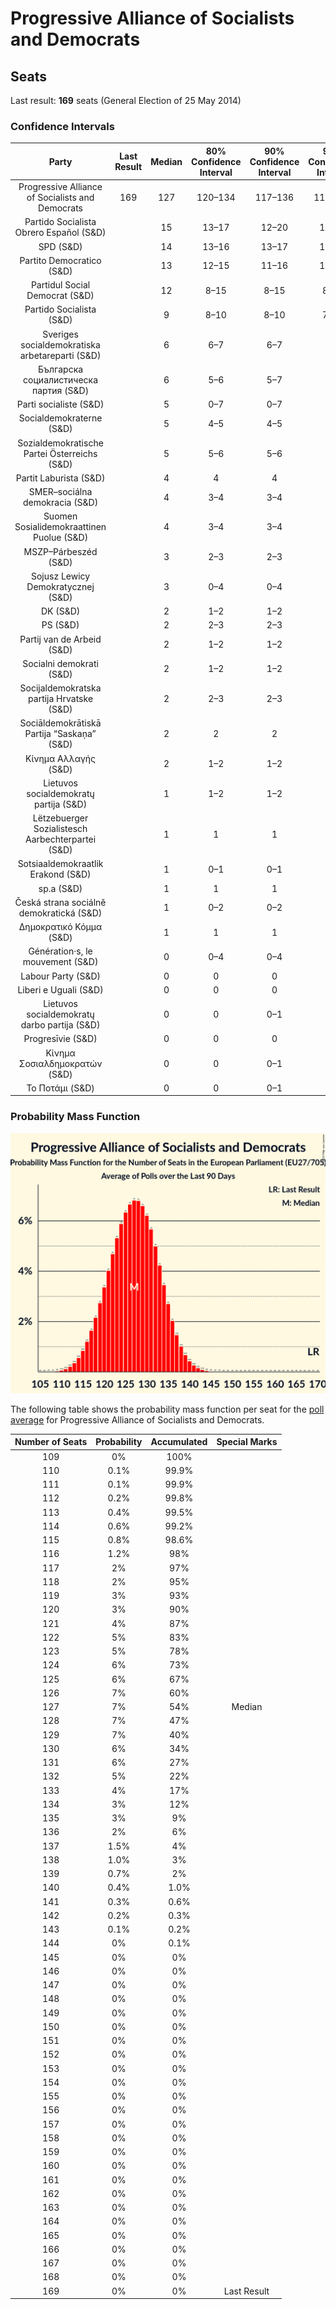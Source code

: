 # Progressive Alliance of Socialists and Democrats

## Seats

Last result: **169** seats (General Election of 25 May 2014)

### Confidence Intervals

| Party | Last Result | Median | 80% Confidence Interval | 90% Confidence Interval | 95% Confidence Interval | 99% Confidence Interval |
|:-----:|:-----------:|:------:|:-----------------------:|:-----------------------:|:-----------------------:|:-----------------------:|
| Progressive Alliance of Socialists and Democrats | 169 | 127 | 120–134 | 117–136 | 116–138 | 113–141 |
| Partido Socialista Obrero Español (S&D) | | 15 | 13–17 | 12–20 | 11–20 | 11–21 |
| SPD (S&D) | | 14 | 13–16 | 13–17 | 12–17 | 11–18 |
| Partito Democratico (S&D) | | 13 | 12–15 | 11–16 | 11–16 | 10–17 |
| Partidul Social Democrat (S&D) | | 12 | 8–15 | 8–15 | 8–16 | 8–17 |
| Partido Socialista (S&D) | | 9 | 8–10 | 8–10 | 7–11 | 7–11 |
| Sveriges socialdemokratiska arbetareparti (S&D) | | 6 | 6–7 | 6–7 | 6–7 | 5–8 |
| Българска социалистическа партия (S&D) | | 6 | 5–6 | 5–7 | 5–7 | 5–7 |
| Parti socialiste (S&D) | | 5 | 0–7 | 0–7 | 0–7 | 0–8 |
| Socialdemokraterne (S&D) | | 5 | 4–5 | 4–5 | 4–5 | 3–5 |
| Sozialdemokratische Partei Österreichs (S&D) | | 5 | 5–6 | 5–6 | 4–6 | 4–6 |
| Partit Laburista (S&D) | | 4 | 4 | 4 | 4 | 3–4 |
| SMER–sociálna demokracia (S&D) | | 4 | 3–4 | 3–4 | 3–4 | 3–5 |
| Suomen Sosialidemokraattinen Puolue (S&D) | | 4 | 3–4 | 3–4 | 3–4 | 3–4 |
| MSZP–Párbeszéd (S&D) | | 3 | 2–3 | 2–3 | 2–3 | 2–4 |
| Sojusz Lewicy Demokratycznej (S&D) | | 3 | 0–4 | 0–4 | 0–5 | 0–5 |
| DK (S&D) | | 2 | 1–2 | 1–2 | 1–2 | 0–2 |
| PS (S&D) | | 2 | 2–3 | 2–3 | 2–3 | 2–3 |
| Partij van de Arbeid (S&D) | | 2 | 1–2 | 1–2 | 1–2 | 1–2 |
| Socialni demokrati (S&D) | | 2 | 1–2 | 1–2 | 1–2 | 1–2 |
| Socijaldemokratska partija Hrvatske (S&D) | | 2 | 2–3 | 2–3 | 2–3 | 2–3 |
| Sociāldemokrātiskā Partija “Saskaņa” (S&D) | | 2 | 2 | 2 | 2 | 1–3 |
| Κίνημα Αλλαγής (S&D) | | 2 | 1–2 | 1–2 | 1–2 | 1–3 |
| Lietuvos socialdemokratų partija (S&D) | | 1 | 1–2 | 1–2 | 1–2 | 1–2 |
| Lëtzebuerger Sozialistesch Aarbechterpartei (S&D) | | 1 | 1 | 1 | 1 | 1 |
| Sotsiaaldemokraatlik Erakond (S&D) | | 1 | 0–1 | 0–1 | 0–1 | 0–1 |
| sp.a (S&D) | | 1 | 1 | 1 | 1 | 1 |
| Česká strana sociálně demokratická (S&D) | | 1 | 0–2 | 0–2 | 0–3 | 0–3 |
| Δημοκρατικό Κόμμα (S&D) | | 1 | 1 | 1 | 1 | 1 |
| Génération·s, le mouvement (S&D) | | 0 | 0–4 | 0–4 | 0–4 | 0–5 |
| Labour Party (S&D) | | 0 | 0 | 0 | 0 | 0 |
| Liberi e Uguali (S&D) | | 0 | 0 | 0 | 0–3 | 0–4 |
| Lietuvos socialdemokratų darbo partija (S&D) | | 0 | 0 | 0–1 | 0–1 | 0–1 |
| Progresīvie (S&D) | | 0 | 0 | 0 | 0 | 0 |
| Κίνημα Σοσιαλδημοκρατών (S&D) | | 0 | 0 | 0–1 | 0–1 | 0–1 |
| Το Ποτάμι (S&D) | | 0 | 0 | 0–1 | 0–1 | 0–1 |

### Probability Mass Function

![Graph with seats probability mass function not yet produced](average-seats-pmf-progressiveallianceofsocialistsanddemocrats.png "Seats Probability Mass Function")

The following table shows the probability mass function per seat for the [poll average](average.html) for Progressive Alliance of Socialists and Democrats.

| Number of Seats | Probability | Accumulated | Special Marks |
|:---------------:|:-----------:|:-----------:|:-------------:|
| 109 | 0% | 100% |  |
| 110 | 0.1% | 99.9% |  |
| 111 | 0.1% | 99.9% |  |
| 112 | 0.2% | 99.8% |  |
| 113 | 0.4% | 99.5% |  |
| 114 | 0.6% | 99.2% |  |
| 115 | 0.8% | 98.6% |  |
| 116 | 1.2% | 98% |  |
| 117 | 2% | 97% |  |
| 118 | 2% | 95% |  |
| 119 | 3% | 93% |  |
| 120 | 3% | 90% |  |
| 121 | 4% | 87% |  |
| 122 | 5% | 83% |  |
| 123 | 5% | 78% |  |
| 124 | 6% | 73% |  |
| 125 | 6% | 67% |  |
| 126 | 7% | 60% |  |
| 127 | 7% | 54% | Median |
| 128 | 7% | 47% |  |
| 129 | 7% | 40% |  |
| 130 | 6% | 34% |  |
| 131 | 6% | 27% |  |
| 132 | 5% | 22% |  |
| 133 | 4% | 17% |  |
| 134 | 3% | 12% |  |
| 135 | 3% | 9% |  |
| 136 | 2% | 6% |  |
| 137 | 1.5% | 4% |  |
| 138 | 1.0% | 3% |  |
| 139 | 0.7% | 2% |  |
| 140 | 0.4% | 1.0% |  |
| 141 | 0.3% | 0.6% |  |
| 142 | 0.2% | 0.3% |  |
| 143 | 0.1% | 0.2% |  |
| 144 | 0% | 0.1% |  |
| 145 | 0% | 0% |  |
| 146 | 0% | 0% |  |
| 147 | 0% | 0% |  |
| 148 | 0% | 0% |  |
| 149 | 0% | 0% |  |
| 150 | 0% | 0% |  |
| 151 | 0% | 0% |  |
| 152 | 0% | 0% |  |
| 153 | 0% | 0% |  |
| 154 | 0% | 0% |  |
| 155 | 0% | 0% |  |
| 156 | 0% | 0% |  |
| 157 | 0% | 0% |  |
| 158 | 0% | 0% |  |
| 159 | 0% | 0% |  |
| 160 | 0% | 0% |  |
| 161 | 0% | 0% |  |
| 162 | 0% | 0% |  |
| 163 | 0% | 0% |  |
| 164 | 0% | 0% |  |
| 165 | 0% | 0% |  |
| 166 | 0% | 0% |  |
| 167 | 0% | 0% |  |
| 168 | 0% | 0% |  |
| 169 | 0% | 0% | Last Result |


